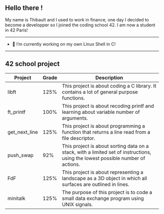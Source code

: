 ## Hello there !

My name is Thibault and I used to work in finance, one day I decided to become a developper so I joined the coding school 42. I am now a student in 42 Paris!

---
- 🔭 I’m currently working on my own Linux Shell in C!
---
## 42 school project

| Project  | Grade          | Description|
| -------- | -------------- |------------|
| libft    | 125%           | This project is about coding a C library. It contains a lot of general purpose functions.
| ft_printf| 100%           | This project is about recoding printf and learning about variable number of arguments.
| get_next_line | 125% | This project is about programming a function that returns a line read from a file descriptor.
| push_swap | 92% | This project is about sorting data on a stack, with a limited set of instructions, using the lowest possible number of actions.
| FdF | 125% | This project is about representing a landscape as a 3D object in which all surfaces are outlined in lines.
| minitalk | 125% |The purpose of this project is to code a small data exchange program using UNIX signals.


<!--
**Noulens/Noulens** is a ✨ _special_ ✨ repository because its `README.md` (this file) appears on your GitHub profile.

Here are some ideas to get you started:

- 🔭 I’m currently working on ...
- 🌱 I’m currently learning ...
- 👯 I’m looking to collaborate on ...
- 🤔 I’m looking for help with ...
- 💬 Ask me about ...
- 📫 How to reach me: ...
- 😄 Pronouns: ...
- ⚡ Fun fact: ...
-->
